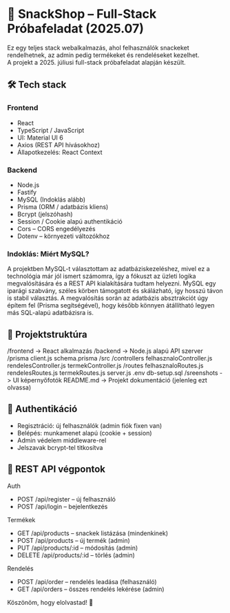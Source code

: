# 🍿 SnackShop – Full-Stack Próbafeladat (2025.07)

Ez egy teljes stack webalkalmazás, ahol felhasználók snackeket rendelhetnek, az admin pedig termékeket és rendeléseket kezelhet.  
A projekt a 2025. júliusi full-stack próbafeladat alapján készült.

## 🛠 Tech stack

### Frontend
- React
- TypeScript / JavaScript
- UI: Material UI 6
- Axios (REST API hívásokhoz)
- Állapotkezelés: React Context

### Backend
- Node.js
- Fastify
- MySQL (Indoklás alább)
- Prisma (ORM / adatbázis kliens)
- Bcrypt (jelszóhash)
- Session / Cookie alapú authentikáció
- Cors – CORS engedélyezés
- Dotenv – környezeti változókhoz

### Indoklás: Miért MySQL?
A projektben MySQL-t választottam az adatbáziskezeléshez, mivel ez a technológia már jól ismert számomra, így a fókuszt az üzleti logika megvalósítására és a REST API kialakítására tudtam helyezni. MySQL egy iparági szabvány, széles körben támogatott és skálázható, így hosszú távon is stabil választás.
A megvalósítás során az adatbázis absztrakciót úgy építem fel (Prisma segítségével), hogy később könnyen átállítható legyen más SQL-alapú adatbázisra is.

## 📁 Projektstruktúra
/frontend -> React alkalmazás
/backend -> Node.js alapú API szerver
    /prisma
        client.js
        schema.prisma
    /src
        /controllers
            felhasznaloController.js
            rendelesController.js
            termekController.js
        /routes
            felhasznaloRoutes.js
            rendelesRoutes.js
            termekRoutes.js
        server.js
    .env
    db-setup.sql
/sreenshots -> UI képernyőfotók
README.md -> Projekt dokumentáció (jelenleg ezt olvassa)

## 🔐 Authentikáció
- Regisztráció: új felhasználók (admin fiók fixen van)
- Belépés: munkamenet alapú (cookie + session)
- Admin védelem middleware-rel
- Jelszavak bcrypt-tel titkosítva

## 🔄 REST API végpontok
Auth
- POST /api/register – új felhasználó
- POST /api/login – bejelentkezés

Termékek
- GET /api/products – snackek listázása (mindenkinek)
- POST /api/products – új termék (admin)
- PUT /api/products/:id – módosítás (admin)
- DELETE /api/products/:id – törlés (admin)

Rendelés
- POST /api/order – rendelés leadása (felhasználó)
- GET /api/orders – összes rendelés lekérése (admin)


Köszönöm, hogy elolvastad! 🙌
